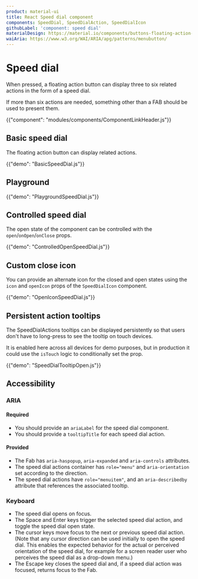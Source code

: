 ```yaml
---
product: material-ui
title: React Speed dial component
components: SpeedDial, SpeedDialAction, SpeedDialIcon
githubLabel: 'component: speed dial'
materialDesign: https://material.io/components/buttons-floating-action-button#types-of-transitions
waiAria: https://www.w3.org/WAI/ARIA/apg/patterns/menubutton/
---
```


# Speed dial

<p class="description">When pressed, a floating action button can display three to six related actions in the form of a speed dial.</p>

If more than six actions are needed, something other than a FAB should be used to present them.

{{"component": "modules/components/ComponentLinkHeader.js"}}

## Basic speed dial

The floating action button can display related actions.

{{"demo": "BasicSpeedDial.js"}}

## Playground

{{"demo": "PlaygroundSpeedDial.js"}}

## Controlled speed dial

The open state of the component can be controlled with the `open`/`onOpen`/`onClose` props.

{{"demo": "ControlledOpenSpeedDial.js"}}

## Custom close icon

You can provide an alternate icon for the closed and open states using the `icon` and `openIcon` props
of the `SpeedDialIcon` component.

{{"demo": "OpenIconSpeedDial.js"}}

## Persistent action tooltips

The SpeedDialActions tooltips can be displayed persistently so that users don't have to long-press to see the tooltip on touch devices.

It is enabled here across all devices for demo purposes, but in production it could use the `isTouch` logic to conditionally set the prop.

{{"demo": "SpeedDialTooltipOpen.js"}}

## Accessibility

### ARIA

#### Required

- You should provide an `ariaLabel` for the speed dial component.
- You should provide a `tooltipTitle` for each speed dial action.

#### Provided

- The Fab has `aria-haspopup`, `aria-expanded` and `aria-controls` attributes.
- The speed dial actions container has `role="menu"` and `aria-orientation` set according to the direction.
- The speed dial actions have `role="menuitem"`, and an `aria-describedby` attribute that references the associated tooltip.

### Keyboard

- The speed dial opens on focus.
- The Space and Enter keys trigger the selected speed dial action, and toggle the speed dial open state.
- The cursor keys move focus to the next or previous speed dial action. (Note that any cursor direction can be used initially to open the speed dial. This enables the expected behavior for the actual or perceived orientation of the speed dial, for example for a screen reader user who perceives the speed dial as a drop-down menu.)
- The Escape key closes the speed dial and, if a speed dial action was focused, returns focus to the Fab.
